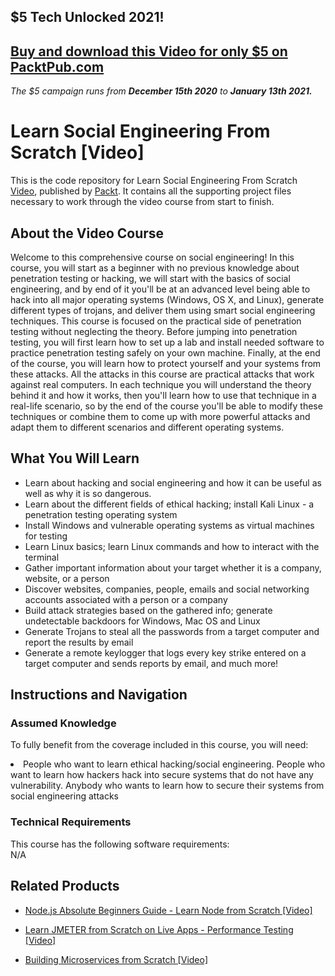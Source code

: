 ## $5 Tech Unlocked 2021!
[Buy and download this Video for only $5 on PacktPub.com](https://www.packtpub.com/product/learn-social-engineering-from-scratch-video/9781789341584)
-----
*The $5 campaign         runs from __December 15th 2020__ to __January 13th 2021.__*

# Learn Social Engineering From Scratch [Video]
This is the code repository for Learn Social Engineering From Scratch [Video](https://www.packtpub.com/application-development/learn-social-engineering-scratch-video), published by [Packt](https://www.packtpub.com/?utm_source=github). It contains all the supporting project files necessary to work through the video course from start to finish.

## About the Video Course
Welcome to this comprehensive course on social engineering! In this course, you will start as a beginner with no previous knowledge about penetration testing or hacking, we will start with the basics of social engineering, and by end of it you'll be at an advanced level being able to hack into all major operating systems (Windows, OS X, and Linux), generate different types of trojans, and deliver them using smart social engineering techniques. This course is focused on the practical side of penetration testing without neglecting the theory. Before jumping into penetration testing, you will first learn how to set up a lab and install needed software to practice penetration testing safely on your own machine. Finally, at the end of the course, you will learn how to protect yourself and your systems from these attacks. All the attacks in this course are practical attacks that work against real computers. In each technique you will understand the theory behind it and how it works, then you'll learn how to use that technique in a real-life scenario, so by the end of the course you'll be able to modify these techniques or combine them to come up with more powerful attacks and adapt them to different scenarios and different operating systems.

<H2>What You Will Learn</H2>
<DIV class=book-info-will-learn-text>
<UL>
<LI>Learn about hacking and social engineering and how it can be useful as well as why it is so dangerous.</LI>
<LI>Learn about the different fields of ethical hacking; install Kali Linux - a penetration testing operating system</LI>
<LI>Install Windows and vulnerable operating systems as virtual machines for testing</LI>
<LI>Learn Linux basics; learn Linux commands and how to interact with the terminal</LI>
<LI>Gather important information about your target whether it is a company, website, or a person</LI>
<LI>Discover websites, companies, people, emails and social networking accounts associated with a person or a company</LI>
<LI>Build attack strategies based on the gathered info; generate undetectable backdoors for Windows, Mac OS and Linux</LI>
<LI>Generate Trojans to steal all the passwords from a target computer and report the results by email</LI>
<LI>Generate a remote keylogger that logs every key strike entered on a target computer and sends reports by email, and much more!</LI>
</UL></DIV>

## Instructions and Navigation
### Assumed Knowledge
To fully benefit from the coverage included in this course, you will need:<br/>
<DIV class=book-info-will-learn-text>
<LI> People who want to learn ethical hacking/social engineering. People who want to learn how hackers hack into secure systems that do not have any vulnerability. Anybody who wants to learn how to secure their systems from social engineering attacks</LI>
</UL><DIV>

### Technical Requirements
This course has the following software requirements:<br/>
N/A

## Related Products
* [Node.js Absolute Beginners Guide - Learn Node from Scratch [Video]](https://www.packtpub.com/application-development/nodejs-absolute-beginners-guide-learn-node-scratch-video)

* [Learn JMETER from Scratch on Live Apps - Performance Testing  [Video]](https://www.packtpub.com/application-development/learn-jmeter-scratch-live-apps-performance-testing-video)

* [Building Microservices from Scratch  [Video]](https://www.packtpub.com/application-development/building-microservices-scratch-video)
